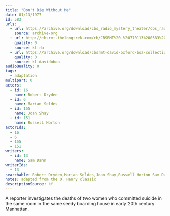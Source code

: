 ```yaml
---
title: "Don't Die Without Me"
date: 01/13/1977
id: 583
urls: 
  - url: https://archive.org/download/cbs_radio_mystery_theater/cbs_radio_mystery_theater-0551-0600.zip/cbs_radio_mystery_theater-0551-0600%2Fcbsrmt_0583_dont_die_without_me.mp3
    source: archive-org
  - url: http://cbsrmt.thelongtrek.com/rb/CBSRMT%20-%20770113%200583%20Don%27t%20Die%20Without%20Me_WLNH-FM_rb.mp3
    quality: 0
    source: kl-rb
  - url: https://archive.org/download/cbsrmt-david-oxford-boa-collection/CBSRMT-770113-0583-Don't-Die-Without-Me-(128-48)_WBBM-JE-{BoA}.mp3
    quality: 0
    source: kl-davidoboa
audioQuality: 0
tags: 
  - adaptation
multipart: 0
actors:  
  - id: 16
    name: Robert Dryden  
  - id: 6
    name: Marian Seldes  
  - id: 155
    name: Joan Shay  
  - id: 151
    name: Russell Horton
actorIds:  
  - 16  
  - 6  
  - 155  
  - 151
writers:  
  - id: 13
    name: Sam Dann
writerIds:  
  - 13
searchable: Robert Dryden,Marian Seldes,Joan Shay,Russell Horton Sam Dann
notes: adapted from the O. Henry classic
descriptionSource: kf
---
```

A reporter investigates the deaths of two women who committed suicide in the same room in the same seedy boarding house in early 20th century Manhattan.